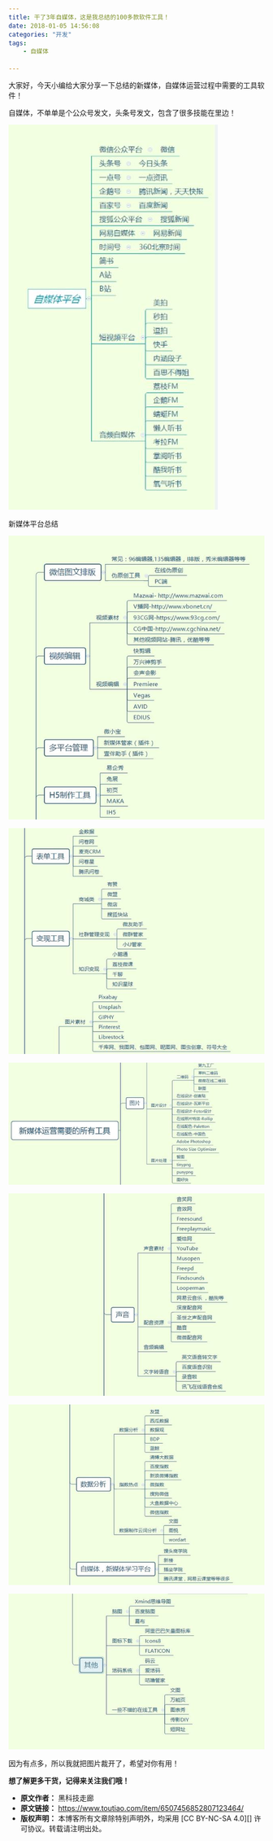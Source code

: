 ```yaml
---
title: 干了3年自媒体，这是我总结的100多款软件工具！
date: 2018-01-05 14:56:08
categories: "开发"
tags:
	- 自媒体

---
```


大家好，今天小编给大家分享一下总结的新媒体，自媒体运营过程中需要的工具软件！

自媒体，不单单是个公众号发文，头条号发文，包含了很多技能在里边！

![干了3年自媒体，这是我总结的100多款软件工具！][3_100]

新媒体平台总结

![干了3年自媒体，这是我总结的100多款软件工具！][3_100 1]

![干了3年自媒体，这是我总结的100多款软件工具！][3_100 2]

![干了3年自媒体，这是我总结的100多款软件工具！][3_100 3]

![干了3年自媒体，这是我总结的100多款软件工具！][3_100 4]

![干了3年自媒体，这是我总结的100多款软件工具！][3_100 5]

![干了3年自媒体，这是我总结的100多款软件工具！][3_100 6]

因为有点多，所以我就把图片裁开了，希望对你有用！


**想了解更多干货，记得来关注我们哦！**


[3_100]: static/resources/crawler/NBMI-M3ER-ZQF2.jpg
[3_100 1]: static/resources/crawler/Y6F2-22NZ-UUMA.jpg
[3_100 2]: static/resources/crawler/INZU-3EUF-JINE.jpg
[3_100 3]: static/resources/crawler/F6NJ-FE7N-FBYF.jpg
[3_100 4]: static/resources/crawler/ZFRQ-YBAQ-NIJU.jpg
[3_100 5]: static/resources/crawler/Y7BJ-RFJB-BJNY.jpg
[3_100 6]: static/resources/crawler/IMMJ-AYNJ-VENE.jpg
 *  **原文作者：** 黑科技走廊
 *  **原文链接：** https://www.toutiao.com/item/6507456852807123464/
 *  **版权声明：** 本博客所有文章除特别声明外，均采用 [CC BY-NC-SA 4.0][] 许可协议。转载请注明出处。
